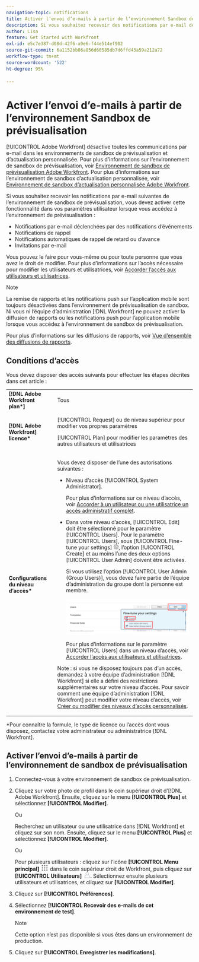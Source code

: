 ```yaml
---
navigation-topic: notifications
title: Activer l’envoi d’e-mails à partir de l’environnement Sandbox de prévisualisation
description: Si vous souhaitez recevoir des notifications par e-mail de l’environnement de sandbox de prévisualisation, vous devez activer cette fonctionnalité dans vos paramètres utilisateur lorsque vous accédez à l’environnement de prévisualisation.
author: Lisa
feature: Get Started with Workfront
exl-id: e5c7e387-d08d-42f6-a9e6-f44e514ef902
source-git-commit: 6a1152bb86a856d60585db7d6ffd43a59a212a72
workflow-type: tm+mt
source-wordcount: '522'
ht-degree: 95%

---
```


# Activer l’envoi d’e-mails à partir de l’environnement Sandbox de prévisualisation

[!UICONTROL Adobe Workfront] désactive toutes les communications par e-mail dans les environnements de sandbox de prévisualisation et d’actualisation personnalisée. Pour plus d’informations sur l’environnement de sandbox de prévisualisation, voir [Environnement de sandbox de prévisualisation Adobe Workfront](../../administration-and-setup/set-up-workfront/workfront-testing-environments/wf-preview-sandbox-environment.md). Pour plus d’informations sur l’environnement de sandbox d’actualisation personnalisée, voir [Environnement de sandbox d’actualisation personnalisée Adobe Workfront](../../administration-and-setup/set-up-workfront/workfront-testing-environments/wf-custom-refresh-sandbox-environment.md).

Si vous souhaitez recevoir les notifications par e-mail suivantes de l’environnement de sandbox de prévisualisation, vous devez activer cette fonctionnalité dans vos paramètres utilisateur lorsque vous accédez à l’environnement de prévisualisation :

* Notifications par e-mail déclenchées par des notifications d’événements
* Notifications de rappel
* Notifications automatiques de rappel de retard ou d’avance
* Invitations par e-mail

Vous pouvez le faire pour vous-même ou pour toute personne que vous avez le droit de modifier. Pour plus d’informations sur l’accès nécessaire pour modifier les utilisateurs et utilisatrices, voir [Accorder l’accès aux utilisateurs et utilisatrices](../../administration-and-setup/add-users/configure-and-grant-access/grant-access-other-users.md).

>[!NOTE]
>
>La remise de rapports et les notifications push sur l’application mobile sont toujours désactivées dans l’environnement de prévisualisation de sandbox. Ni vous ni l’équipe d’administration [!DNL Workfront] ne pouvez activer la diffusion de rapports ou les notifications push pour l’application mobile lorsque vous accédez à l’environnement de sandbox de prévisualisation.
>
>Pour plus d’informations sur les diffusions de rapports, voir [Vue d’ensemble des diffusions de rapports](../../reports-and-dashboards/reports/creating-and-managing-reports/set-up-report-deliveries.md).

## Conditions d’accès

Vous devez disposer des accès suivants pour effectuer les étapes décrites dans cet article :

<table style="table-layout:auto"> 
 <col> 
 </col> 
 <col> 
 </col> 
 <tbody> 
  <tr> 
   <td role="rowheader"><strong>[!DNL Adobe Workfront plan*]</strong></td> 
   <td> <p>Tous</p> </td> 
  </tr> 
  <tr> 
   <td role="rowheader"><strong>[!DNL Adobe Workfront] licence*</strong></td> 
   <td> <p>[!UICONTROL Request] ou de niveau supérieur pour modifier vos propres paramètres</p> <p>[!UICONTROL Plan] pour modifier les paramètres des autres utilisateurs et utilisatrices</p> </td> 
  </tr> 
  <tr> 
   <td role="rowheader"><strong>Configurations du niveau d’accès*</strong></td> 
   <td> <p>Vous devez disposer de l’une des autorisations suivantes :</p> 
    <ul> 
     <li> <p>Niveau d’accès [!UICONTROL System Administrator].</p> <p> Pour plus d’informations sur ce niveau d’accès, voir <a href="../../administration-and-setup/add-users/configure-and-grant-access/grant-a-user-full-administrative-access.md" class="MCXref xref">Accorder à un utilisateur ou une utilisatrice un accès administratif complet</a>. </p> </li> 
     <li> <p>Dans votre niveau d’accès, [!UICONTROL Edit] doit être sélectionné pour le paramètre [!UICONTROL Users]. Pour le paramètre [!UICONTROL Users], sous [!UICONTROL Fine-tune your settings] <img src="assets/gear-icon-in-access-levels.png">, l’option [!UICONTROL Create] et au moins l’une des deux options [!UICONTROL User Admin] doivent être activées. </p> <p>Si vous utilisez l’option [!UICONTROL User Admin (Group Users)], vous devez faire partie de l’équipe d’administration du groupe dont la personne est membre.</p> <p> <img src="assets/access-req-users-350x101.png" style="width: 350;height: 101;"> </p> <p>Pour plus d’informations sur le paramètre [!UICONTROL Users] dans un niveau d’accès, voir <a href="../../administration-and-setup/add-users/configure-and-grant-access/grant-access-other-users.md" class="MCXref xref">Accorder l’accès aux utilisateurs et utilisatrices</a>.</p> </li> 
    </ul> <p>Note : si vous ne disposez toujours pas d’un accès, demandez à votre équipe d’administration [!DNL Workfront] si elle a défini des restrictions supplémentaires sur votre niveau d’accès. Pour savoir comment une équipe d’administration [!DNL Workfront] peut modifier votre niveau d’accès, voir <a href="../../administration-and-setup/add-users/configure-and-grant-access/create-modify-access-levels.md" class="MCXref xref">Créer ou modifier des niveaux d’accès personnalisés</a>.</p> </td> 
  </tr> 
 </tbody> 
</table>

&#42;Pour connaître la formule, le type de licence ou l’accès dont vous disposez, contactez votre administrateur ou administratrice [!DNL Workfront].

## Activer l’envoi d’e-mails à partir de l’environnement de sandbox de prévisualisation

1. Connectez-vous à votre environnement de sandbox de prévisualisation.
1. Cliquez sur votre photo de profil dans le coin supérieur droit d’[!DNL Adobe Workfront]. Ensuite, cliquez sur le menu **[!UICONTROL Plus]** et sélectionnez **[!UICONTROL Modifier]**.

   Ou

   Recherchez un utilisateur ou une utilisatrice dans [!DNL Workfront] et cliquez sur son nom. Ensuite, cliquez sur le menu **[!UICONTROL Plus]** et sélectionnez **[!UICONTROL Modifier]**.

   Ou

   Pour plusieurs utilisateurs : cliquez sur l’icône **[!UICONTROL Menu principal]** ![Icône du menu principal](assets/main-menu-icon.png) dans le coin supérieur droit de Workfront, puis cliquez sur **[!UICONTROL Utilisateurs]** ![Icône de l’utilisateur](assets/users-icon-in-main-menu.png).  Sélectionnez ensuite plusieurs utilisateurs et utilisatrices, et cliquez sur **[!UICONTROL Modifier]**.

1. Cliquez sur **[!UICONTROL Préférences]**.
1. Sélectionnez **[!UICONTROL Recevoir des e-mails de cet environnement de test]**.

   >[!NOTE]
   >
   >Cette option n’est pas disponible si vous êtes dans un environnement de production.

1. Cliquez sur **[!UICONTROL Enregistrer les modifications]**.
